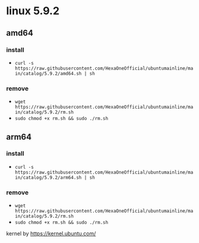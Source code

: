 # linux 5.9.2
 
## amd64

### install

- `curl -s https://raw.githubusercontent.com/HexaOneOfficial/ubuntumainline/main/catalog/5.9.2/amd64.sh | sh`
 
### remove
  
- `wget https://raw.githubusercontent.com/HexaOneOfficial/ubuntumainline/main/catalog/5.9.2/rm.sh` 
- `sudo chmod +x rm.sh && sudo ./rm.sh` 
 
## arm64

### install

- `curl -s https://raw.githubusercontent.com/HexaOneOfficial/ubuntumainline/main/catalog/5.9.2/arm64.sh | sh`
 
### remove

- `wget https://raw.githubusercontent.com/HexaOneOfficial/ubuntumainline/main/catalog/5.9.2/rm.sh` 
- `sudo chmod +x rm.sh && sudo ./rm.sh` 
 
 
 
kernel by https://kernel.ubuntu.com/
